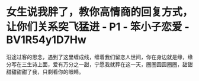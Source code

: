 # 女生说我胖了，教你高情商的回复方式，让你们关系突飞猛进 - P1 - 笨小子恋爱 - BV1R54y1D7Hw

沿途过客的思念，遇到了这里缠成线，缠着我们留恋人世间，你在身边就是缘，缘分写在三生诗上面，爱有万分之一甜，宁愿我就葬在这一天，圈圈圆圆圈圈，甜甜甜甜甜甜了我，只剩看你的眼睛。

